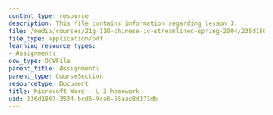 ```yaml
---
content_type: resource
description: This file contains information regarding lesson 3.
file: /media/courses/21g-110-chinese-iv-streamlined-spring-2004/236d18033534bcd69ca655aac8d273db_MIT21G_110S04_L_3.pdf
file_type: application/pdf
learning_resource_types:
- Assignments
ocw_type: OCWFile
parent_title: Assignments
parent_type: CourseSection
resourcetype: Document
title: Microsoft Word - L-3 homework
uid: 236d1803-3534-bcd6-9ca6-55aac8d273db
---
```

